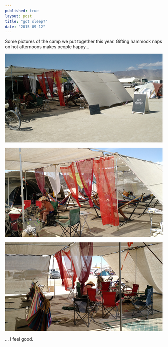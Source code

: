 ```yaml
---
published: true
layout: post
title: "got sleep?"
date: "2015-09-12"
---
```


Some pictures of the camp we put together this year. Gifting hammock naps on hot afternoons makes people happy...

[![2015 burning man camp - a](../images/2015/09/2015-burning-man-camp-a.jpg?w=660)](../images/2015/09/2015-burning-man-camp-a.jpg)

[![2015 burning man camp - b](../images/2015/09/2015-burning-man-camp-b.jpg?w=660)](../images/2015/09/2015-burning-man-camp-b.jpg)

[![2015 burning man camp - c](../images/2015/09/2015-burning-man-camp-c.jpg?w=660)](../images/2015/09/2015-burning-man-camp-c.jpg)

... I feel good.

